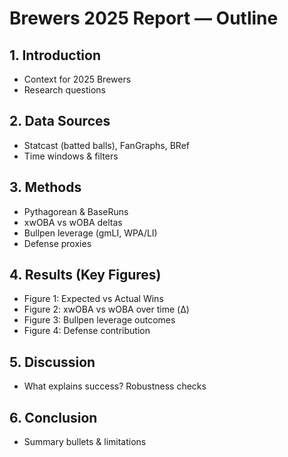 # Brewers 2025 Report — Outline

## 1. Introduction
- Context for 2025 Brewers
- Research questions

## 2. Data Sources
- Statcast (batted balls), FanGraphs, BRef
- Time windows & filters

## 3. Methods
- Pythagorean & BaseRuns
- xwOBA vs wOBA deltas
- Bullpen leverage (gmLI, WPA/LI)
- Defense proxies

## 4. Results (Key Figures)
- Figure 1: Expected vs Actual Wins
- Figure 2: xwOBA vs wOBA over time (Δ)
- Figure 3: Bullpen leverage outcomes
- Figure 4: Defense contribution

## 5. Discussion
- What explains success? Robustness checks

## 6. Conclusion
- Summary bullets & limitations
